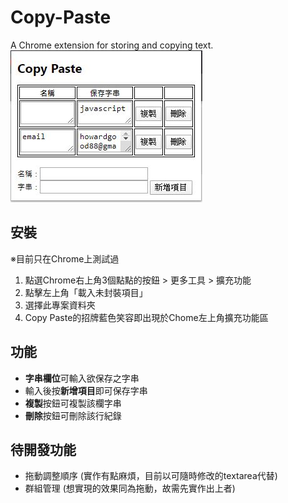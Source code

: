 # Copy-Paste
A Chrome extension for storing and copying text.  
![套件截圖](套件截圖.JPG)

## 安裝
※目前只在Chrome上測試過
1. 點選Chrome右上角3個點點的按鈕 > 更多工具 > 擴充功能
1. 點擊左上角「載入未封裝項目」
1. 選擇此專案資料夾
1. Copy Paste的招牌藍色笑容即出現於Chome左上角擴充功能區

## 功能
* **字串欄位**可輸入欲保存之字串
* 輸入後按**新增項目**即可保存字串
* **複製**按鈕可複製該欄字串
* **刪除**按鈕可刪除該行紀錄

## 待開發功能
* 拖動調整順序 	(實作有點麻煩，目前以可隨時修改的textarea代替)
* 群組管理		(想實現的效果同為拖動，故需先實作出上者)
